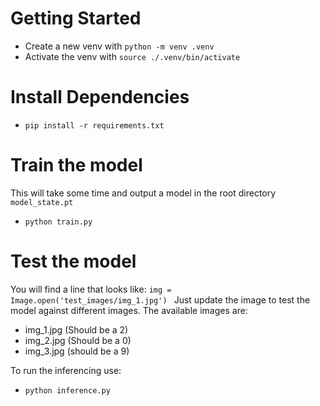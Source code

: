 # Getting Started
- Create a new venv with `python -m venv .venv`
- Activate the venv with `source ./.venv/bin/activate`

# Install Dependencies
- `pip install -r requirements.txt`

# Train the model
This will take some time and output a model in the root directory `model_state.pt`
- `python train.py`

# Test the model
You will find a line that looks like:
```img = Image.open('test_images/img_1.jpg') ```
Just update the image to test the model against different images. 
The available images are: 
- img_1.jpg (Should be a 2)
- img_2.jpg (Should be a 0)
- img_3.jpg (should be a 9)

To run the inferencing use:
- `python inference.py`

